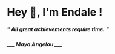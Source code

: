 <h1 title="head"> Hey 👋, I'm Endale !</h1>

**<h5><i>" All great achievements require time. "</i></h5>**

*<b>___ Maya Angelou ___</b>*
